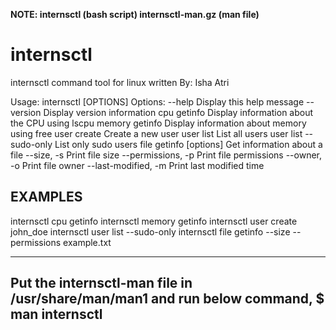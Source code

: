 
**NOTE:
internsctl (bash script)
internsctl-man.gz (man file)**

# internsctl
internsctl command tool for linux
written By: Isha Atri


Usage: internsctl [OPTIONS]
Options:
    --help                   Display this help message
    --version                Display version information
    cpu getinfo              Display information about the CPU using lscpu
    memory getinfo           Display information about memory using free
    user create <username>   Create a new user
    user list                List all users
    user list --sudo-only    List only sudo users
    file getinfo [options]   Get information about a file
    --size, -s             Print file size
    --permissions, -p      Print file permissions
    --owner, -o            Print file owner
    --last-modified, -m    Print last modified time


## EXAMPLES
internsctl cpu getinfo
internsctl memory getinfo
internsctl user create john_doe
internsctl user list --sudo-only
internsctl file getinfo --size --permissions example.txt


----------------------------------------------------------
Put the internsctl-man file in /usr/share/man/man1
and run below command,
    $ man internsctl
----------------------------------------------------------

